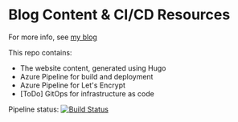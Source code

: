 # Blog Content & CI/CD Resources

For more info, see [my blog](https://mattwhite.blog/)

This repo contains:

* The website content, generated using Hugo
* Azure Pipeline for build and deployment
* Azure Pipeline for Let's Encrypt
* [ToDo] GitOps for infrastructure as code

Pipeline status:
[![Build Status](https://dev.azure.com/matthewwhite/mattwhite-blog/_apis/build/status/Hugo-build-deploy?branchName=master)](https://dev.azure.com/matthewwhite/mattwhite-blog/_build)
